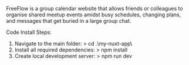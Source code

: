 FreeFlow is a group calendar website that allows friends or colleagues to organise shared meetup events amidst busy schedules, changing plans, and messages that get buried in a large group chat.

Code Install Steps:
1. Navigate to the main folder: > cd .\my-nuxt-app\
2. Install all required dependencies: > npm install
3. Create local development server: > npm run dev
